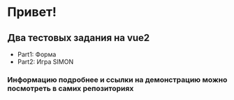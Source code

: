 # Привет!
## Два тестовых задания на vue2
- Part1: Форма
- Part2: Игра SIMON 
### Информацию подробнее и ссылки на демонстрацию можно посмотреть в самих репозиториях
